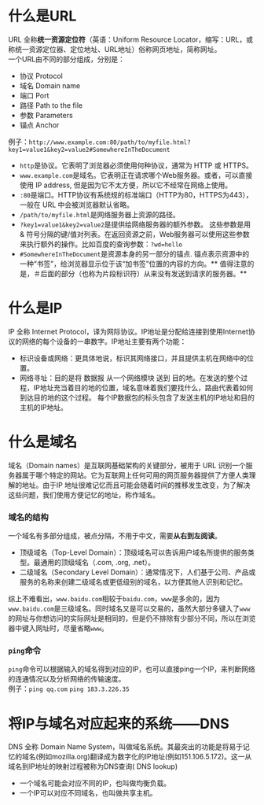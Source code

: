 # 什么是URL

URL 全称**统一资源定位符**（英语：Uniform Resource Locator，缩写：URL，或称统一资源定位器、定位地址、URL地址）俗称网页地址，简称网址。  
一个URL由不同的部分组成，分别是：

- 协议 Protocol
- 域名 Domain name
- 端口 Port
- 路径 Path to the file
- 参数 Parameters
- 锚点 Anchor

例子：`http://www.example.com:80/path/to/myfile.html?key1=value1&key2=value2#SomewhereInTheDocument`

- `http`是协议。它表明了浏览器必须使用何种协议，通常为 HTTP 或 HTTPS。
- `www.example.com`是域名。它表明正在请求哪个Web服务器。或者，可以直接使用 IP address, 但是因为它不太方便，所以它不经常在网络上使用。
- `:80`是端口。HTTP协议有系统规的标准端口（HTTP为80，HTTPS为443），一般在 URL 中会被浏览器默认省略。
- `/path/to/myfile.html`是网络服务器上资源的路径。
- `?key1=value1&key2=value2`是提供给网络服务器的额外参数。 这些参数是用 & 符号分隔的键/值对列表。在返回资源之前，Web服务器可以使用这些参数来执行额外的操作。比如百度的查询参数：`?wd=hello`
- `#SomewhereInTheDocument`是资源本身的另一部分的锚点. 锚点表示资源中的一种“书签”，给浏览器显示位于该“加书签”位置的内容的方向。**
  值得注意的是，＃后面的部分（也称为片段标识符）从来没有发送到请求的服务器。**

# 什么是IP

IP 全称 Internet Protocol，译为网际协议。IP地址是分配给连接到使用Internet协议的网络的每个设备的一串数字。IP地址主要有两个功能：

- 标识设备或网络：更具体地说，标识其网络接口，并且提供主机在网络中的位置。
- 网络寻址：目的是将 数据报 从一个网络模块 送到 目的地。在发送的整个过程，IP地址充当着目的地的位置，域名意味着我们要找什么，路由代表着如何到达目的地的这个过程。 每个IP数据包的标头包含了发送主机的IP地址和目的主机的IP地址。

# 什么是域名

域名（Domain names）是互联网基础架构的关键部分，被用于 URL 识别一个服务器属于哪个特定的网站。它为互联网上任何可用的网页服务器提供了方便人类理解的地址。由于IP
地址很难记忆而且可能会随着时间的推移发生改变，为了解决这些问题，我们使用方便记忆的地址，称作域名。

### 域名的结构

一个域名有多部分组成，被点分隔，不用于中文，需要**从右到左阅读**。

- 顶级域名（Top-Level Domain）：顶级域名可以告诉用户域名所提供的服务类型。最通用的顶级域名（.com, .org, .net）。
- 二级域名（Secondary Level Domain）：通常情况下，人们基于公司、产品或服务的名称来创建二级域名或更低级别的域名，以方便其他人识别和记忆。

综上不难看出，`www.baidu.com`相较于`baidu.com`，`www`是多余的，因为`www.baidu.com`是三级域名。同时域名又是可以交易的，虽然大部分多键入了`www`
的网址与你想访问的实际网址是相同的，但是仍不排除有少部分不同，所以在浏览器中键入网址时，尽量省略`www`。

### `ping`命令

`ping`命令可以根据输入的域名得到对应的IP，也可以直接ping一个IP，来判断网络的连通情况以及分析网络的传输速度。  
例子：`ping qq.com` `ping 183.3.226.35`

# 将IP与域名对应起来的系统——DNS

DNS 全称 Domain Name System，叫做域名系统。其最突出的功能是将易于记忆的域名(例如mozilla.org)翻译成为数字化的IP地址(例如151.106.5.172)。这一从域名到IP地址的映射过程被称为DNS查询(
DNS lookup)

- 一个域名可能会对应不同的IP，也叫做均衡负载。
- 一个IP可以对应不同域名，也叫做共享主机。